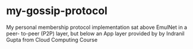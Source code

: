 # my-gossip-protocol
My personal membership protocol implementation sat above EmulNet in a peer- to-peer (P2P) layer, but below an App layer provided by by Indranil Gupta from Cloud Computing Course
